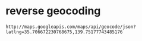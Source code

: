 # reverse geocoding

    http://maps.googleapis.com/maps/api/geocode/json?latlng=35.706672230768675,139.75177743485176
